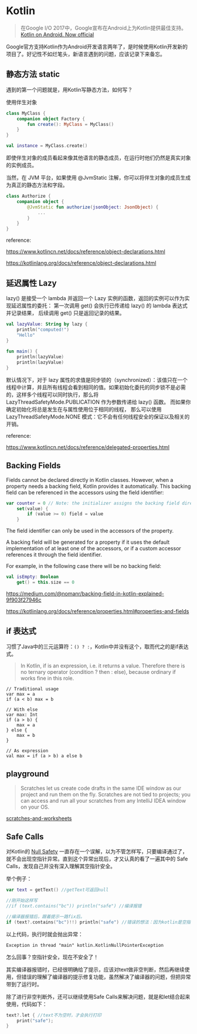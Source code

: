 # Kotlin

> 在Google I/O 2017中，Google宣布在Android上为Kotlin提供最佳支持。[Kotlin on Android. Now official](https://blog.jetbrains.com/kotlin/2017/05/kotlin-on-android-now-official/)

Google官方支持Kotlin作为Android开发语言两年了，是时候使用Kotlin开发新的项目了。好记性不如烂笔头，新语言遇到的问题，应该记录下来备忘。

## 静态方法 static

遇到的第一个问题就是，用Kotlin写静态方法，如何写？

使用伴生对象

```kotlin
class MyClass {
    companion object Factory {
        fun create(): MyClass = MyClass()
    }
}

val instance = MyClass.create()
```

即使伴生对象的成员看起来像其他语言的静态成员，在运行时他们仍然是真实对象的实例成员。

当然，在 JVM 平台，如果使用 @JvmStatic 注解，你可以将伴生对象的成员生成为真正的静态方法和字段。

```kotlin
class Authorize {
    companion object {
        @JvmStatic fun authorize(jsonObject: JsonObject) {
            ...
        }
    }
}
```

reference:

https://www.kotlincn.net/docs/reference/object-declarations.html

https://kotlinlang.org/docs/reference/object-declarations.html

## 延迟属性 Lazy

lazy() 是接受一个 lambda 并返回一个 Lazy <T> 实例的函数，返回的实例可以作为实现延迟属性的委托： 第一次调用 get() 会执行已传递给 lazy() 的 lambda 表达式并记录结果， 后续调用 get() 只是返回记录的结果。

```kotlin
val lazyValue: String by lazy {
    println("computed!")
    "Hello"
}
​
fun main() {
    println(lazyValue)
    println(lazyValue)
}
```
默认情况下，对于 lazy 属性的求值是同步锁的（synchronized）：该值只在一个线程中计算，并且所有线程会看到相同的值。如果初始化委托的同步锁不是必需的，这样多个线程可以同时执行，那么将 LazyThreadSafetyMode.PUBLICATION 作为参数传递给 lazy() 函数。 而如果你确定初始化将总是发生在与属性使用位于相同的线程， 那么可以使用 LazyThreadSafetyMode.NONE 模式：它不会有任何线程安全的保证以及相关的开销。

reference: 

https://www.kotlincn.net/docs/reference/delegated-properties.html

## Backing Fields

Fields cannot be declared directly in Kotlin classes. However, when a property needs a backing field, Kotlin provides it automatically. This backing field can be referenced in the accessors using the field identifier:


```kotlin
var counter = 0 // Note: the initializer assigns the backing field directly
    set(value) {
        if (value >= 0) field = value
    }
```
The field identifier can only be used in the accessors of the property.

A backing field will be generated for a property if it uses the default implementation of at least one of the accessors, or if a custom accessor references it through the field identifier.

For example, in the following case there will be no backing field:
```kotlin
val isEmpty: Boolean
    get() = this.size == 0
```

https://medium.com/@nomanr/backing-field-in-kotlin-explained-9f903f27946c

https://kotlinlang.org/docs/reference/properties.html#properties-and-fields

## if 表达式

习惯了Java中的三元运算符：`() ? :`，Kotlin中并没有这个，取而代之的是if表达式。

> In Kotlin, if is an expression, i.e. it returns a value. Therefore there is no ternary operator (condition ? then : else), because ordinary if works fine in this role.

```
// Traditional usage 
var max = a 
if (a < b) max = b

// With else 
var max: Int
if (a > b) {
    max = a
} else {
    max = b
}
 
// As expression 
val max = if (a > b) a else b
```

## playground

> Scratches let us create code drafts in the same IDE window as our project and run them on the fly. Scratches are not tied to projects; you can access and run all your scratches from any IntelliJ IDEA window on your OS.

[scratches-and-worksheets](https://kotlinlang.org/docs/tutorials/quick-run.html#scratches-and-worksheets)

## Safe Calls

对Kotlin的 [Null Safety](https://kotlinlang.org/docs/reference/null-safety.html) 一直存在一个误解，以为不管怎样写，只要编译通过了，就不会出现空指针异常。直到这个异常出现后，才又认真的看了一遍其中的 Safe Calls，发现自己并没有深入理解其空指针安全。

举个例子：

```kotlin
var text = getText() //getText可返回null

//刚开始这样写
//if (text.contains("bc")) println("safe") //编译报错

//编译器报错后，跟着提示一路fix后。
if (text?.contains("bc")!!) println("safe") //错误的想法：因为kotlin是空指针安全的，text为空时就不会执行contains方法。
```

以上代码，执行时就会抛出异常：

`Exception in thread "main" kotlin.KotlinNullPointerException`

怎么回事？空指针安全，现在不安全了！

其实编译器报错时，已经很明确给了提示，应该对text做非空判断，然后再继续使用，但错误的理解了编译器的提示修复功能，虽然解决了编译器的问题，但把异常带到了运行时。

除了进行非空判断外，还可以继续使用Safe Calls来解决问题，就是和let结合起来使用，代码如下：

```kotlin
text?.let { //text不为空时，才会执行打印
    print("safe");
}
```